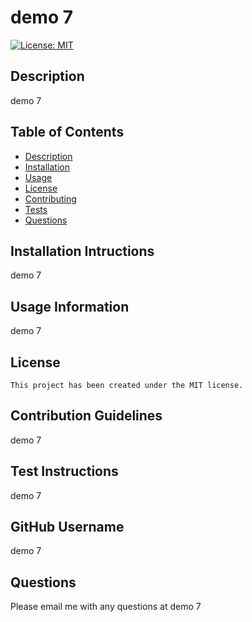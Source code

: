  # demo 7

[![License: MIT](https://img.shields.io/badge/License-MIT-yellow.svg)](https://opensource.org/licenses/MIT)

## Description
demo 7

## Table of Contents

  * [Description](#description)
  * [Installation](#installation)
  * [Usage](#usage)
  * [License](#license)
  * [Contributing](#contributing)
  * [Tests](#tests)
  * [Questions](#questions)

## Installation Intructions
demo 7

## Usage Information
demo 7

## License
    This project has been created under the MIT license.

## Contribution Guidelines
demo 7

## Test Instructions
demo 7

## GitHub Username
demo 7

## Questions
Please email me with any questions at demo 7